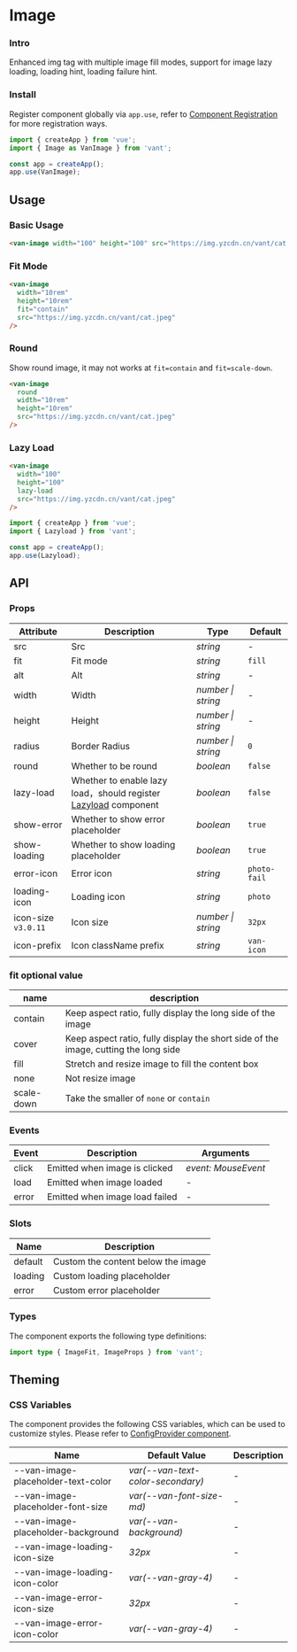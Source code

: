 # Image

### Intro

Enhanced img tag with multiple image fill modes, support for image lazy loading, loading hint, loading failure hint.

### Install

Register component globally via `app.use`, refer to [Component Registration](#/en-US/advanced-usage#zu-jian-zhu-ce) for more registration ways.

```js
import { createApp } from 'vue';
import { Image as VanImage } from 'vant';

const app = createApp();
app.use(VanImage);
```

## Usage

### Basic Usage

```html
<van-image width="100" height="100" src="https://img.yzcdn.cn/vant/cat.jpeg" />
```

### Fit Mode

```html
<van-image
  width="10rem"
  height="10rem"
  fit="contain"
  src="https://img.yzcdn.cn/vant/cat.jpeg"
/>
```

### Round

Show round image, it may not works at `fit=contain` and `fit=scale-down`.

```html
<van-image
  round
  width="10rem"
  height="10rem"
  src="https://img.yzcdn.cn/vant/cat.jpeg"
/>
```

### Lazy Load

```html
<van-image
  width="100"
  height="100"
  lazy-load
  src="https://img.yzcdn.cn/vant/cat.jpeg"
/>
```

```js
import { createApp } from 'vue';
import { Lazyload } from 'vant';

const app = createApp();
app.use(Lazyload);
```

## API

### Props

| Attribute | Description | Type | Default |
| --- | --- | --- | --- |
| src | Src | _string_ | - |
| fit | Fit mode | _string_ | `fill` |
| alt | Alt | _string_ | - |
| width | Width | _number \| string_ | - |
| height | Height | _number \| string_ | - |
| radius | Border Radius | _number \| string_ | `0` |
| round | Whether to be round | _boolean_ | `false` |
| lazy-load | Whether to enable lazy load，should register [Lazyload](#/en-US/lazyload) component | _boolean_ | `false` |
| show-error | Whether to show error placeholder | _boolean_ | `true` |
| show-loading | Whether to show loading placeholder | _boolean_ | `true` |
| error-icon | Error icon | _string_ | `photo-fail` |
| loading-icon | Loading icon | _string_ | `photo` |
| icon-size `v3.0.11` | Icon size | _number \| string_ | `32px` |
| icon-prefix | Icon className prefix | _string_ | `van-icon` |

### fit optional value

| name | description |
| --- | --- |
| contain | Keep aspect ratio, fully display the long side of the image |
| cover | Keep aspect ratio, fully display the short side of the image, cutting the long side |
| fill | Stretch and resize image to fill the content box |
| none | Not resize image |
| scale-down | Take the smaller of `none` or `contain` |

### Events

| Event | Description                    | Arguments           |
| ----- | ------------------------------ | ------------------- |
| click | Emitted when image is clicked  | _event: MouseEvent_ |
| load  | Emitted when image loaded      | -                   |
| error | Emitted when image load failed | -                   |

### Slots

| Name    | Description                        |
| ------- | ---------------------------------- |
| default | Custom the content below the image |
| loading | Custom loading placeholder         |
| error   | Custom error placeholder           |

### Types

The component exports the following type definitions:

```ts
import type { ImageFit, ImageProps } from 'vant';
```

## Theming

### CSS Variables

The component provides the following CSS variables, which can be used to customize styles. Please refer to [ConfigProvider component](#/en-US/config-provider).

| Name | Default Value | Description |
| --- | --- | --- |
| --van-image-placeholder-text-color | _var(--van-text-color-secondary)_ | - |
| --van-image-placeholder-font-size | _var(--van-font-size-md)_ | - |
| --van-image-placeholder-background | _var(--van-background)_ | - |
| --van-image-loading-icon-size | _32px_ | - |
| --van-image-loading-icon-color | _var(--van-gray-4)_ | - |
| --van-image-error-icon-size | _32px_ | - |
| --van-image-error-icon-color | _var(--van-gray-4)_ | - |
